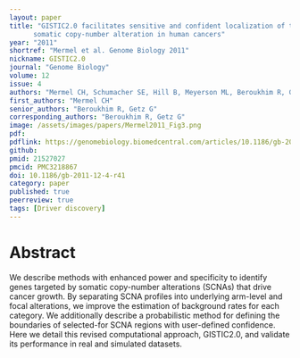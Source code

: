 ```yaml
---
layout: paper
title: "GISTIC2.0 facilitates sensitive and confident localization of the targets of focal 
      somatic copy-number alteration in human cancers"
year: "2011"
shortref: "Mermel et al. Genome Biology 2011"
nickname: GISTIC2.0
journal: "Genome Biology"
volume: 12
issue: 4
authors: "Mermel CH, Schumacher SE, Hill B, Meyerson ML, Beroukhim R, Getz G"
first_authors: "Mermel CH"
senior_authors: "Beroukhim R, Getz G"
corresponding_authors: "Beroukhim R, Getz G"
image: /assets/images/papers/Mermel2011_Fig3.png
pdf:
pdflink: https://genomebiology.biomedcentral.com/articles/10.1186/gb-2011-12-4-r41
github:
pmid: 21527027
pmcid: PMC3218867
doi: 10.1186/gb-2011-12-4-r41
category: paper
published: true
peerreview: true
tags: [Driver discovery]
---
```


# Abstract

We describe methods with enhanced power and specificity to identify genes targeted by somatic copy-number alterations (SCNAs) that drive cancer growth. By separating SCNA profiles into underlying arm-level and focal alterations, we improve the estimation of background rates for each category. We additionally describe a probabilistic method for defining the boundaries of selected-for SCNA regions with user-defined confidence. Here we detail this revised computational approach, GISTIC2.0, and validate its performance in real and simulated datasets.
